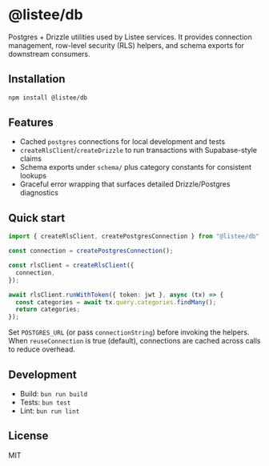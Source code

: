 # @listee/db

Postgres + Drizzle utilities used by Listee services. It provides connection management, row-level security (RLS) helpers, and schema exports for downstream consumers.

## Installation

```bash
npm install @listee/db
```

## Features

- Cached `postgres` connections for local development and tests
- `createRlsClient`/`createDrizzle` to run transactions with Supabase-style claims
- Schema exports under `schema/` plus category constants for consistent lookups
- Graceful error wrapping that surfaces detailed Drizzle/Postgres diagnostics

## Quick start

```ts
import { createRlsClient, createPostgresConnection } from "@listee/db";

const connection = createPostgresConnection();

const rlsClient = createRlsClient({
  connection,
});

await rlsClient.runWithToken({ token: jwt }, async (tx) => {
  const categories = await tx.query.categories.findMany();
  return categories;
});
```

Set `POSTGRES_URL` (or pass `connectionString`) before invoking the helpers. When `reuseConnection` is true (default), connections are cached across calls to reduce overhead.

## Development

- Build: `bun run build`
- Tests: `bun test`
- Lint: `bun run lint`

## License

MIT
